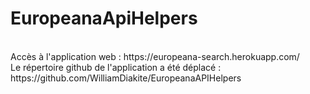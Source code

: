 # EuropeanaApiHelpers
<br /> 
Accès à l'application web : https://europeana-search.herokuapp.com/
<br />
Le répertoire github de l'application a été déplacé : https://github.com/WilliamDiakite/EuropeanaAPIHelpers
<br />

